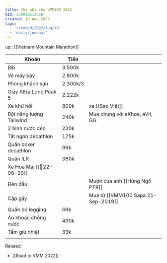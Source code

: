 ```yaml
---
title: Chi phí cho VMM100 2022
UID: 220819213558
created: 19-Aug-2022
tags:
  - 'created/2022/Aug/19'
  - 'daily/journal'
---
```

up:: [[Vietnam Mountain Marathon]]

| Khoản                     | Tiền     |                                 |
| ------------------------- | -------- | ------------------------------- |
| Bib                       | 3.500k   |                                 |
| Vé máy bay                | 2.800k   |                                 |
| Phòng khách sạn           | 2.300k/3 |                                 |
| Giày Altra Lone Peak 5    | 2.222k   |                                 |
| Xe khứ hồi                | 800k     | xe [[Sao Việt]]                 |
| Bột năng lượng Tailwind   | 240k     | Mua chung với aKhoa, aVit, GG   |
| 2 bình nước dẻo           | 230k     |                                 |
| Tất ngón decathlon        | 175k     |                                 |
| Quần boxer decathlon      | 99k      |                                 |
| Quần ILR                  | 380k     |                                 |
| Xe Hoa Mai [[📝22-08-20]] |          |                                 |
| Đèn đầu                   |          | Mượn của anh [[Hùng Ngô PTR]]       |
| Cặp gậy                   |          | Mua từ [[VMM100 Sapa 21-Sep-2019]] |
| Quần bó legging           | 69k      |                                 |
| Áo khoác chống nước       | 490k     |                                 |
| Tấm giữ nhiệt             | 33k      |                                 |
|                           |          |                                 |

Related:
- [[Road to VMM 2022]]